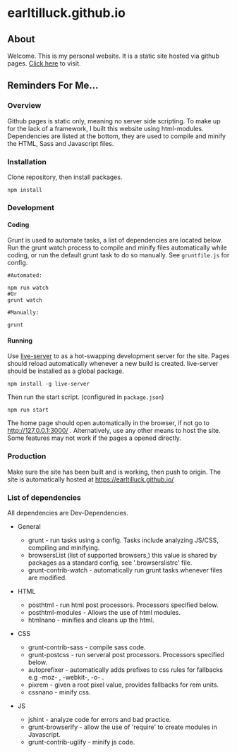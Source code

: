 # earltilluck.github.io

## About
Welcome. This is my personal website. It is a static site hosted via github pages. [Click here](https://earltilluck.github.io/) to visit.

## Reminders For Me...

### Overview
Github pages is static only, meaning no server side scripting. To make up for the lack of a framework, I built this website using html-modules. Dependencies are listed at the bottom, they are used to compile and minify the HTML, Sass and Javascript files.

### Installation  

Clone repository, then install packages.
```
npm install
```

### Development

#### Coding
Grunt is used to automate tasks, a list of dependencies are located below. Run the grunt watch 
process to compile and minify files automatically while coding, or run the default grunt task 
to do so manually. See `gruntfile.js` for config.
```
#Automated:

npm run watch 
#Or 
grunt watch

#Manually:

grunt
```

#### Running
Use [live-server](https://www.npmjs.com/package/live-server) to as a hot-swapping development server for the site. Pages should reload automatically whenever a new build is created. live-server should be installed as a global package.
```
npm install -g live-server
```
Then run the start script. (configured in `package.json`)
```
npm run start
```
The home page should open automatically in the browser, if not go to http://127.0.0.1:3000/ . Alternatively, use any other means to host the site. Some features may not work if the pages a opened directly.


### Production
Make sure the site has been built and is working, then push to origin. The site is automatically hosted at https://earltilluck.github.io/


### List of dependencies
All dependencies are Dev-Dependencies.
* General
  * grunt - run tasks using a config. Tasks include analyzing JS/CSS, compiling and minifying.
  * browsersList (list of supported browsers,) this value is shared by packages as a standard config, see '.browserslistrc' file.
  * grunt-contrib-watch - automatically run grunt tasks whenever files are modified.

* HTML
  * posthtml - run html post processors. Processors specified below.
  * posthtml-modules - Allows the use of html modules.
  * htmlnano - minifies and cleans up the html.

* CSS
  * grunt-contrib-sass - compile sass code.
  * grunt-postcss - run serveral post processors. Processors specified below.
  * autoprefixer - automatically adds prefixes to css rules for fallbacks e.g -moz- , -webkit-, -o- .
  * pixrem - given a root pixel value, provides fallbacks for rem units.
  * cssnano - minify css.

* JS
  * jshint - analyze code for errors and bad practice. 
  * grunt-browserify - allow the use of 'require' to create modules in Javascript. 
  * grunt-contrib-uglify - minify js code.

